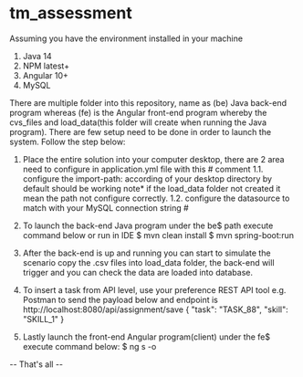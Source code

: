 # tm_assessment

Assuming you have the environment installed in your machine
1. Java 14
2. NPM latest+
3. Angular 10+
4. MySQL


There are multiple folder into this repository, name as (be) Java back-end program whereas (fe) is the Angular front-end program whereby the cvs_files and load_data(this folder will create when running the Java program). There are few setup need to be done in order to launch the system. Follow the step below:

1. Place the entire solution into your computer desktop, there are 2 area need to configure in application.yml file with this # comment
1.1. configure the import-path: according of your desktop directory by default should be working  note* if the load_data folder not created it mean the path not configure correctly.
1.2. configure the datasource to match with your MySQL connection string #

2. To launch the back-end Java program under the be$ path execute command below or run in IDE
   $ mvn clean install
   $ mvn spring-boot:run

3. After the back-end is up and running you can start to simulate the scenario copy the .csv files into load_data folder, the back-end will trigger and you can check the data are loaded into database.

4. To insert a task from API level, use your preference REST API tool e.g. Postman to send the payload below and endpoint is http://localhost:8080/api/assignment/save
    {
        "task": "TASK_88",
        "skill": "SKILL_1"
    }

5. Lastly launch the front-end Angular program(client) under the fe$ execute command below:
   $ ng s -o

-- That's all -- 


